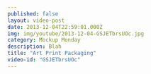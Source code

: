 ```yaml
---
published: false
layout: video-post
date: 2013-12-04T22:59:01.000Z
img: img/youtube/2013-12-04-GSJETbrsUOc.jpg
category: Mockup Monday
description: Blah
title: "Art Print Packaging"
video-id: "GSJETbrsUOc"
---
```

